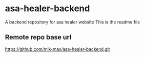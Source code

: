 # asa-healer-backend
A backend repository for asa healer website
This is the readme file

## Remote repo base url
https://github.com/mik-max/asa-healer-backend.git